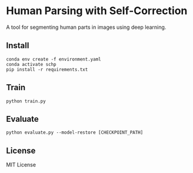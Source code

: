 # Human Parsing with Self-Correction

A tool for segmenting human parts in images using deep learning.

## Install
```
conda env create -f environment.yaml
conda activate schp
pip install -r requirements.txt
```

## Train
```
python train.py
```

## Evaluate
```
python evaluate.py --model-restore [CHECKPOINT_PATH]
```

## License
MIT License